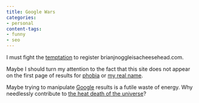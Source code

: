 ```yaml
---
title: Google Wars
categories:
- personal
content-tags:
- funny
- seo
---
```


I must fight the [temptation][1] to register brianjnoggleisacheesehead.com.

   [1]: http://stlbrianj.blogspot.com/2003_05_25_archive.html#94965704

Maybe I should turn my attention to the fact that this site does not appear on the first page of results for [phobia][2] or [my real
name][3].

   [2]: http://www.google.com/search?q=phobia
   [3]: http://www.google.com/search?q=Hans+Gerwitz

Maybe trying to manipulate [Google][4] results is a futile waste of energy.  Why needlessly contribute to [the heat death of the universe][5]?

   [4]: http://www.google.com/
   [5]: http://www.2ndlaw.com/
